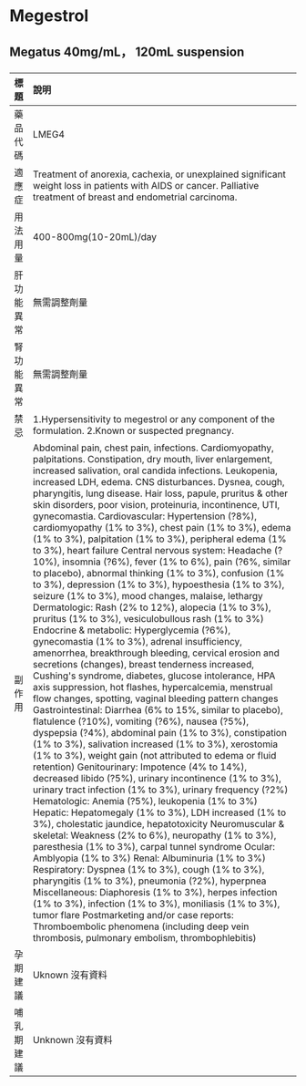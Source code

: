 # Megestrol

## Megatus 40mg/mL， 120mL suspension

##### 

| 標題       | 說明                                                                                                                                                                                                                                                                                                                                                                                                                                                                                                                                                                                                                                                                                                                                                                                                                                                                                                                                                                                                                                                                                                                                                                                                                                                                                                                                                                                                                                                                                                                                                                                                                                                                                                                                                                                                                                                                                                                                                                                                                                                                                                                                                                                                                                                                                                                                                                                                                                                                                       |
|:-----------|:-------------------------------------------------------------------------------------------------------------------------------------------------------------------------------------------------------------------------------------------------------------------------------------------------------------------------------------------------------------------------------------------------------------------------------------------------------------------------------------------------------------------------------------------------------------------------------------------------------------------------------------------------------------------------------------------------------------------------------------------------------------------------------------------------------------------------------------------------------------------------------------------------------------------------------------------------------------------------------------------------------------------------------------------------------------------------------------------------------------------------------------------------------------------------------------------------------------------------------------------------------------------------------------------------------------------------------------------------------------------------------------------------------------------------------------------------------------------------------------------------------------------------------------------------------------------------------------------------------------------------------------------------------------------------------------------------------------------------------------------------------------------------------------------------------------------------------------------------------------------------------------------------------------------------------------------------------------------------------------------------------------------------------------------------------------------------------------------------------------------------------------------------------------------------------------------------------------------------------------------------------------------------------------------------------------------------------------------------------------------------------------------------------------------------------------------------------------------------------------------|
| 藥品代碼   | LMEG4                                                                                                                                                                                                                                                                                                                                                                                                                                                                                                                                                                                                                                                                                                                                                                                                                                                                                                                                                                                                                                                                                                                                                                                                                                                                                                                                                                                                                                                                                                                                                                                                                                                                                                                                                                                                                                                                                                                                                                                                                                                                                                                                                                                                                                                                                                                                                                                                                                                                                      |
| 適應症     | Treatment of anorexia, cachexia, or unexplained significant weight loss in patients with AIDS or cancer. Palliative treatment of breast and endometrial carcinoma.                                                                                                                                                                                                                                                                                                                                                                                                                                                                                                                                                                                                                                                                                                                                                                                                                                                                                                                                                                                                                                                                                                                                                                                                                                                                                                                                                                                                                                                                                                                                                                                                                                                                                                                                                                                                                                                                                                                                                                                                                                                                                                                                                                                                                                                                                                                         |
| 用法用量   | 400-800mg(10-20mL)/day                                                                                                                                                                                                                                                                                                                                                                                                                                                                                                                                                                                                                                                                                                                                                                                                                                                                                                                                                                                                                                                                                                                                                                                                                                                                                                                                                                                                                                                                                                                                                                                                                                                                                                                                                                                                                                                                                                                                                                                                                                                                                                                                                                                                                                                                                                                                                                                                                                                                     |
| 肝功能異常 | 無需調整劑量                                                                                                                                                                                                                                                                                                                                                                                                                                                                                                                                                                                                                                                                                                                                                                                                                                                                                                                                                                                                                                                                                                                                                                                                                                                                                                                                                                                                                                                                                                                                                                                                                                                                                                                                                                                                                                                                                                                                                                                                                                                                                                                                                                                                                                                                                                                                                                                                                                                                               |
| 腎功能異常 | 無需調整劑量                                                                                                                                                                                                                                                                                                                                                                                                                                                                                                                                                                                                                                                                                                                                                                                                                                                                                                                                                                                                                                                                                                                                                                                                                                                                                                                                                                                                                                                                                                                                                                                                                                                                                                                                                                                                                                                                                                                                                                                                                                                                                                                                                                                                                                                                                                                                                                                                                                                                               |
| 禁忌       | 1.Hypersensitivity to megestrol or any component of the formulation. 2.Known or suspected pregnancy.                                                                                                                                                                                                                                                                                                                                                                                                                                                                                                                                                                                                                                                                                                                                                                                                                                                                                                                                                                                                                                                                                                                                                                                                                                                                                                                                                                                                                                                                                                                                                                                                                                                                                                                                                                                                                                                                                                                                                                                                                                                                                                                                                                                                                                                                                                                                                                                       |
| 副作用     | Abdominal pain, chest pain, infections. Cardiomyopathy, palpitations. Constipation, dry mouth, liver enlargement, increased salivation, oral candida infections. Leukopenia, increased LDH, edema. CNS disturbances. Dysnea, cough, pharyngitis, lung disease. Hair loss, papule, pruritus & other skin disorders, poor vision, proteinuria, incontinence, UTI, gynecomastia. Cardiovascular: Hypertension (?8%), cardiomyopathy (1% to 3%), chest pain (1% to 3%), edema (1% to 3%), palpitation (1% to 3%), peripheral edema (1% to 3%), heart failure Central nervous system: Headache (?10%), insomnia (?6%), fever (1% to 6%), pain (?6%, similar to placebo), abnormal thinking (1% to 3%), confusion (1% to 3%), depression (1% to 3%), hypoesthesia (1% to 3%), seizure (1% to 3%), mood changes, malaise, lethargy Dermatologic: Rash (2% to 12%), alopecia (1% to 3%), pruritus (1% to 3%), vesiculobullous rash (1% to 3%) Endocrine & metabolic: Hyperglycemia (?6%), gynecomastia (1% to 3%), adrenal insufficiency, amenorrhea, breakthrough bleeding, cervical erosion and secretions (changes), breast tenderness increased, Cushing's syndrome, diabetes, glucose intolerance, HPA axis suppression, hot flashes, hypercalcemia, menstrual flow changes, spotting, vaginal bleeding pattern changes Gastrointestinal: Diarrhea (6% to 15%, similar to placebo), flatulence (?10%), vomiting (?6%), nausea (?5%), dyspepsia (?4%), abdominal pain (1% to 3%), constipation (1% to 3%), salivation increased (1% to 3%), xerostomia (1% to 3%), weight gain (not attributed to edema or fluid retention) Genitourinary: Impotence (4% to 14%), decreased libido (?5%), urinary incontinence (1% to 3%), urinary tract infection (1% to 3%), urinary frequency (?2%) Hematologic: Anemia (?5%), leukopenia (1% to 3%) Hepatic: Hepatomegaly (1% to 3%), LDH increased (1% to 3%), cholestatic jaundice, hepatotoxicity Neuromuscular & skeletal: Weakness (2% to 6%), neuropathy (1% to 3%), paresthesia (1% to 3%), carpal tunnel syndrome Ocular: Amblyopia (1% to 3%) Renal: Albuminuria (1% to 3%) Respiratory: Dyspnea (1% to 3%), cough (1% to 3%), pharyngitis (1% to 3%), pneumonia (?2%), hyperpnea Miscellaneous: Diaphoresis (1% to 3%), herpes infection (1% to 3%), infection (1% to 3%), moniliasis (1% to 3%), tumor flare Postmarketing and/or case reports: Thromboembolic phenomena (including deep vein thrombosis, pulmonary embolism, thrombophlebitis) |
| 孕期建議   | Uknown 沒有資料                                                                                                                                                                                                                                                                                                                                                                                                                                                                                                                                                                                                                                                                                                                                                                                                                                                                                                                                                                                                                                                                                                                                                                                                                                                                                                                                                                                                                                                                                                                                                                                                                                                                                                                                                                                                                                                                                                                                                                                                                                                                                                                                                                                                                                                                                                                                                                                                                                                                            |
| 哺乳期建議 | Unknown 沒有資料                                                                                                                                                                                                                                                                                                                                                                                                                                                                                                                                                                                                                                                                                                                                                                                                                                                                                                                                                                                                                                                                                                                                                                                                                                                                                                                                                                                                                                                                                                                                                                                                                                                                                                                                                                                                                                                                                                                                                                                                                                                                                                                                                                                                                                                                                                                                                                                                                                                                           |

